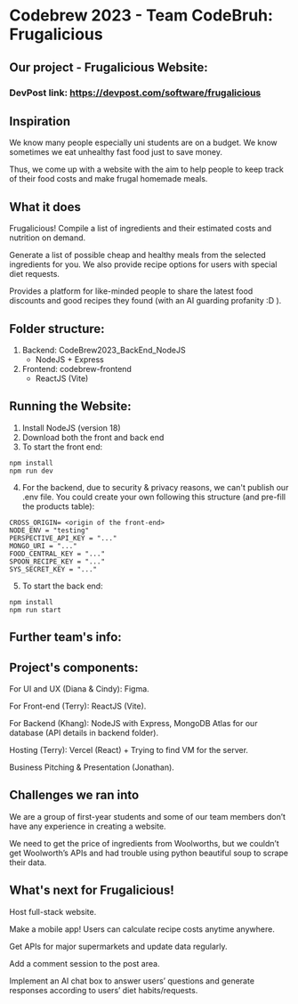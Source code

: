 # Codebrew 2023 - Team CodeBruh: Frugalicious
## Our project - Frugalicious Website:
### DevPost link: https://devpost.com/software/frugalicious

## Inspiration
We know many people especially uni students are on a budget. We know sometimes we eat unhealthy fast food just to save money.

Thus, we come up with a website with the aim to help people to keep track of their food costs and make frugal homemade meals.

## What it does
Frugalicious! Compile a list of ingredients and their estimated costs and nutrition on demand.

Generate a list of possible cheap and healthy meals from the selected ingredients for you. We also provide recipe options for users with special diet requests.

Provides a platform for like-minded people to share the latest food discounts and good recipes they found (with an AI guarding profanity :D ).

## Folder structure:
1. Backend: CodeBrew2023_BackEnd_NodeJS
    * NodeJS + Express
2. Frontend: codebrew-frontend
    * ReactJS (Vite)

## Running the Website:
1. Install NodeJS (version 18)
2. Download both the front and back end
3. To start the front end: 
``` 
npm install
npm run dev 
```
4. For the backend, due to security & privacy reasons, we can't publish our .env file. You could create your own following this structure (and pre-fill the products table):
```
CROSS_ORIGIN= <origin of the front-end> 
NODE_ENV = "testing"
PERSPECTIVE_API_KEY = "..."
MONGO_URI = "..."
FOOD_CENTRAL_KEY = "..."
SPOON_RECIPE_KEY = "..."
SYS_SECRET_KEY = "..."
```
5. To start the back end: 
``` 
npm install
npm run start 
```



## Further team's info:
## Project's components:
For UI and UX (Diana & Cindy): Figma.

For Front-end (Terry): ReactJS (Vite).

For Backend (Khang): NodeJS with Express, MongoDB Atlas for our database (API details in backend folder).

Hosting (Terry): Vercel (React) + Trying to find VM for the server.

Business Pitching & Presentation (Jonathan).

## Challenges we ran into
We are a group of first-year students and some of our team members don’t have any experience in creating a website.

We need to get the price of ingredients from Woolworths, but we couldn’t get Woolworth’s APIs and had trouble using python beautiful soup to scrape their data.


## What's next for Frugalicious!
Host full-stack website.

Make a mobile app! Users can calculate recipe costs anytime anywhere.

Get APIs for major supermarkets and update data regularly.

Add a comment session to the post area.

Implement an AI chat box to answer users’ questions and generate responses according to users’ diet habits/requests.
